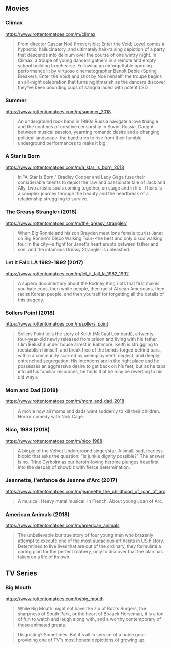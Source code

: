 ## Movies

### Climax
https://www.rottentomatoes.com/m/climax

> From director Gaspar Noé (Irreversible; Enter the Void; Love) comes a hypnotic, hallucinatory, and ultimately hair-raising depiction of a party that descends into delirium over the course of one wintry night. In Climax, a troupe of young dancers gathers in a remote and empty school building to rehearse. Following an unforgettable opening performance lit by virtuoso cinematographer Benoît Debie (Spring Breakers; Enter the Void) and shot by Noé himself, the troupe begins an all-night celebration that turns nightmarish as the dancers discover they've been pounding cups of sangria laced with potent LSD.

### Summer
https://www.rottentomatoes.com/m/summer_2018

> An underground rock band in 1980s Russia navigate a love triangle and the confines of creative censorship in Soviet Russia. Caught between musical passion, yearning romantic desire and a changing political landscape, the band tries to rise from their humble underground performances to make it big.

### A Star is Born
https://www.rottentomatoes.com/m/a_star_is_born_2018

> In "A Star Is Born," Bradley Cooper and Lady Gaga fuse their considerable talents to depict the raw and passionate tale of Jack and Ally, two artistic souls coming together, on stage and in life. Theirs is a complex journey through the beauty and the heartbreak of a relationship struggling to survive.

### The Greasy Strangler (2016)
https://www.rottentomatoes.com/m/the_greasy_strangler/

> When Big Ronnie and his son Brayden meet lone female tourist Janet on Big Ronnie's Disco Walking Tour--the best and only disco walking tour in the city--a fight for Janet's heart erupts between father and son, and the infamous Greasy Strangler is unleashed.

### Let It Fall: LA 1982-1992 (2017)
https://www.rottentomatoes.com/m/let_it_fall_la_1982_1992

> A superb documentary about the Rodney King riots that first makes you hate cops, then white people, then racist African Americans, then racist Korean people, and then yourself for forgetting all the details of this tragedy.

### Sollers Point (2018)
https://www.rottentomatoes.com/m/sollers_point

> Sollers Point tells the story of Keith (McCaul Lombardi), a twenty-four-year-old newly released from prison and living with his father (Jim Belushi) under house arrest in Baltimore. Keith is struggling to reestablish himself, and break free of the bonds forged behind bars, within a community scarred by unemployment, neglect, and deeply entrenched segregation. His intentions are in the right place and he possesses an aggressive desire to get back on his feet, but as he taps into all his familiar resources, he finds that he may be reverting to his old ways.

### Mom and Dad (2018)
https://www.rottentomatoes.com/m/mom_and_dad_2018

> A movie how all moms and dads want suddenly to kill their children. Horror comedy with Nick Cage.

### Nico, 1988 (2018)
https://www.rottentomatoes.com/m/nico_1988

> A biopic of the Velvet Underground singer/star. A small, sad, fearless biopic that asks the question: “Is junkie dignity possible?” The answer is no. Trine Dyrholm as our heroin-loving heroine plunges headfirst into the despair of showbiz with fierce determination.

### Jeannette, l'enfance de Jeanne d'Arc (2017)
https://www.rottentomatoes.com/m/jeannette_the_childhood_of_joan_of_arc

> A musical. Heavy metal musical. In French. About young Joan of Arc.

### American Animals (2018)
https://www.rottentomatoes.com/m/american_animals

> The unbelievable but true story of four young men who brazenly attempt to execute one of the most audacious art heists in US history. Determined to live lives that are out of the ordinary, they formulate a daring plan for the perfect robbery, only to discover that the plan has taken on a life of its own.

## TV Series

### Big Mouth
https://www.rottentomatoes.com/tv/big_mouth

> While Big Mouth might not have the zip of Bob's Burgers, the sharpness of South Park, or the heart of BoJack Horseman, it is a ton of fun to watch and laugh along with, and a worthy contemporary of those animated greats.

> Disgusting? Sometimes. But it's all in service of a noble goal: providing one of TV's most honest depictions of growing up.
